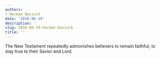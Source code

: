 ```yaml
---
authors:
- Herman Bavinck
date: '2016-06-19'
description: ''
slug: 2016-06-19-herman-bavinck
title: ''
---
```

The New Testament repeatedly admonishes believers to remain faithful, to stay true to their Savior and Lord.




